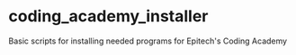 # coding_academy_installer
Basic scripts for installing needed programs for Epitech's Coding Academy
